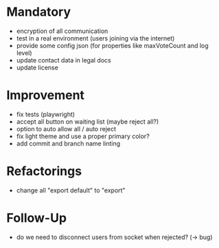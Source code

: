# Mandatory

- encryption of all communication
- test in a real environment (users joining via the internet)
- provide some config json (for properties like maxVoteCount and log level)
- update contact data in legal docs
- update license

# Improvement

- fix tests (playwright)
- accept all button on waiting list (maybe reject all?)
- option to auto allow all / auto reject
- fix light theme and use a proper primary color?
- add commit and branch name linting

# Refactorings

- change all "export default" to "export"

# Follow-Up

- do we need to disconnect users from socket when rejected? (-> bug)

